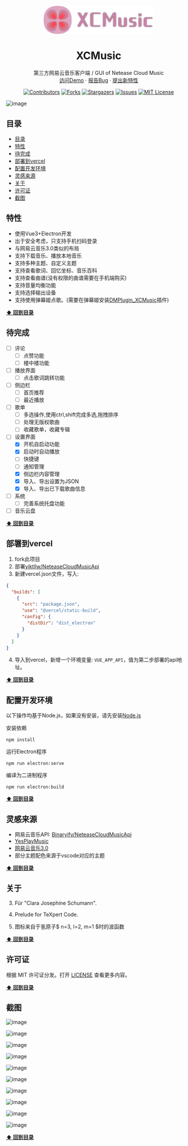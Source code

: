 <p align="center">
    <div align="center">
        <img src="./src/assets/logo.svg" style="width:300px;">
    </div>
    <h1 align="center"> 
        XCMusic
    </h1>
    <p align="center">
        第三方网易云音乐客户端 / GUI of Netease Cloud Music
        <br />
        <a href="https://xc-music.vercel.app">访问Demo</a>
        ·
        <a href="https://github.com/yiktllw/XCMusic/issues">报告Bug</a>
        ·
        <a href="https://github.com/yiktllw/XCMusic/issues">提出新特性</a>
        <br/>
    </p>
    <div align="center">

[![Contributors][contributors-shield]][contributors-url] [![Forks][forks-shield]][forks-url] [![Stargazers][stars-shield]][stars-url] [![Issues][issues-shield]][issues-url] [![MIT License][license-shield]][license-url]

</div>

</p>

![image](https://github.com/user-attachments/assets/1ab7d31b-955a-4a49-b7c5-bf253fd92a61)

## 目录

- [目录](#目录)
- [特性](#特性)
- [待完成](#待完成)
- [部署到vercel](#部署到vercel)
- [配置开发环境](#配置开发环境)
- [灵感来源](#灵感来源)
- [关于](#关于)
- [许可证](#许可证)
- [截图](#截图)

## 特性

- 使用Vue3+Electron开发
- 出于安全考虑，只支持手机扫码登录
- 与网易云音乐3.0类似的布局
- 支持下载音乐、播放本地音乐
- 支持多种主题、自定义主题
- 支持查看歌词、回忆坐标、音乐百科
- 支持查看曲谱(没有权限的曲谱需要在手机端购买)
- 支持音量均衡功能
- 支持选择输出设备
- 支持使用弹幕姬点歌。(需要在弹幕姬安装[DMPlugin_XCMusic](https://github.com/yiktllw/DMPlugin_XCMusic)插件)

**[⬆ 回到目录](#目录)**

## 待完成

- [ ] 评论
  - [ ] 点赞功能
  - [ ] 楼中楼功能
- [ ] 播放界面
  - [ ] 点击歌词跳转功能
- [ ] 侧边栏
  - [ ] 首页推荐
  - [ ] 最近播放
- [ ] 歌单
  - [ ] 多选操作,使用ctrl,shift完成多选,拖拽排序
  - [ ] 处理无版权歌曲
  - [ ] 收藏歌单，收藏专辑
- [ ] 设置界面
  - [x] 开机自启动功能
  - [x] 启动时自动播放
  - [ ] 快捷键
  - [ ] 通知管理
  - [x] 侧边栏内容管理
  - [x] 导入、导出设置为JSON
  - [x] 导入、导出已下载歌曲信息
- [ ] 系统
  - [ ] 完善系统托盘功能
- [ ] 音乐云盘

**[⬆ 回到目录](#目录)**

## 部署到vercel

1. fork此项目
2. 部署[yiktllw/NeteaseCloudMusicApi](https://github.com/yiktllw/NeteaseCloudMusicApi)
3. 新建vercel.json文件，写入:

```json
{
  "builds": [
    {
      "src": "package.json",
      "use": "@vercel/static-build",
      "config": {
        "distDir": "dist_electron"
      }
    }
  ]
}
```

4. 导入到vercel，新增一个环境变量: `VUE_APP_API`，值为第二步部署的api地址。

**[⬆ 回到目录](#目录)**

## 配置开发环境

以下操作均基于Node.js，如果没有安装，请先安装[Node.js](https://nodejs.org/zh-cn)

安装依赖

```shell
npm install
```

运行Electron程序

```shell
npm run electron:serve
```

编译为二进制程序

```shell
npm run electron:build
```

**[⬆ 回到目录](#目录)**

## 灵感来源

- 网易云音乐API: [Binaryify/NeteaseCloudMusicApi](https://github.com/Binaryify/NeteaseCloudMusicApi)
- [YesPlayMusic](https://github.com/qier222/YesPlayMusic)
- [网易云音乐3.0](https://music.163.com)
- 部分主题配色来源于vscode对应的主题

**[⬆ 回到目录](#目录)**

## 关于

3. Für "Clara Josephine Schumann".
<div/>

4. Prelude for TeXpert Code.
<div/>

5. 图标来自于氢原子$ n=3, l=2, m=1 $时的波函数

**[⬆ 回到目录](#目录)**

## 许可证

根据 MIT 许可证分发。打开 [LICENSE](./LICENSE) 查看更多内容。

**[⬆ 回到目录](#目录)**

## 截图

![image](https://github.com/user-attachments/assets/45fcabb2-8f89-434e-a8cc-7548a740c030)

![image](https://github.com/user-attachments/assets/9ae95407-2a1b-470b-a1b5-4de008dc331a)

![image](https://github.com/user-attachments/assets/1f54849d-62fa-4083-8f50-ef4cb0281eaf)

![image](https://github.com/user-attachments/assets/99b367f7-0af6-4e84-994e-65e4727dda50)

![image](https://github.com/user-attachments/assets/a50d0ed3-2cce-4164-a250-c3095b8944b9)

![image](https://github.com/user-attachments/assets/3ccda896-91a9-4c39-b7aa-a4d9054c1844)

![image](https://github.com/user-attachments/assets/295ae345-c30a-45bb-b750-f720371e8ef0)

![image](https://github.com/user-attachments/assets/c5904c59-651c-43e6-bebf-2bb45d18b52e)

![image](https://github.com/user-attachments/assets/74b1ac59-b995-4794-b230-dc80369c38b7)

![image](https://github.com/user-attachments/assets/e7e17666-31d1-484a-98a7-18284c5b10af)

**[⬆ 回到目录](#目录)**

<!-- Contributors -->

[contributors-shield]: https://img.shields.io/github/contributors/yiktllw/XCMusic.svg
[contributors-url]: https://github.com/yiktllw/XCMusic/graphs/contributors

<!-- Forks -->

[forks-shield]: https://img.shields.io/github/forks/yiktllw/XCMusic.svg
[forks-url]: https://github.com/yiktllw/XCMusic/network/members

<!-- Stars -->

[stars-shield]: https://img.shields.io/github/stars/yiktllw/XCMusic.svg
[stars-url]: https://github.com/yiktllw/XCMusic/stargazers

<!-- Issues -->

[issues-shield]: https://img.shields.io/github/issues/yiktllw/XCMusic.svg
[issues-url]: https://github.com/yiktllw/XCMusic/issues

<!-- License -->

[license-shield]: https://img.shields.io/github/license/yiktllw/XCMusic.svg
[license-url]: https://github.com/yiktllw/XCMusic/blob/master/LICENSE
